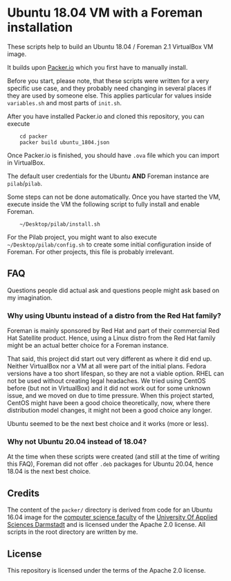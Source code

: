 # Ubuntu 18.04 VM with a Foreman installation


These scripts help to build an Ubuntu 18.04 / Foreman 2.1 VirtualBox VM image.

It builds upon [Packer.io](https://www.packer.io) which you first have to manually install.

Before you start, please note, that these scripts were written for a very specific use case, and they probably need changing in several places if they are used by someone else. This applies particular for values inside `variables.sh` and most parts of `init.sh`.

After you have installed Packer.io and cloned this repository, you can execute

```
    cd packer
    packer build ubuntu_1804.json
```

Once Packer.io is finished, you should have `.ova` file which you can import in VirtualBox.

The default user credentials for the Ubuntu **AND** Foreman instance are `pilab`/`pilab`.

Some steps can not be done automatically. Once you have started the VM, execute inside the VM the following script to fully install and enable Foreman.

```
    ~/Desktop/pilab/install.sh
```

For the Pilab project, you might want to also execute `~/Desktop/pilab/config.sh` to create some initial configuration inside of Foreman. For other projects, this file is probably irrelevant.



## FAQ

Questions people did actual ask and questions people might ask based on my imagination.

### Why using Ubuntu instead of a distro from the Red Hat family?

Foreman is mainly sponsored by Red Hat and part of their commercial Red Hat Satellite product. Hence, using a Linux distro from the Red Hat family might be an actual better choice for a Foreman instance.

That said, this project did start out very different as where it did end up. Neither VirtualBox nor a VM at all were part of the initial plans. Fedora versions have a too short lifespan, so they are not a viable option. RHEL can not be used without creating legal headaches. We tried using CentOS before (but not in VirtualBox) and it did not work out for some unknown issue, and we moved on due to time pressure. When this project started, CentOS might have been a good choice theoretically, now, where there distribution model changes, it might not been a good choice any longer.

Ubuntu seemed to be the next best choice and it works (more or less).


### Why not Ubuntu 20.04 instead of 18.04?

At the time when these scripts were created (and still at the time of writing this FAQ), Foreman did not offer `.deb` packages for Ubuntu 20.04, hence 18.04 is the next best choice.



## Credits

The content of the `packer/` directory is derived from code for an Ubuntu 16.04 image for the [computer science faculty](https://fbi.h-da.de) of the [University Of Applied Sciences Darmstadt](https://h-da.de) and is licensed under the Apache 2.0 license. All scripts in the root directory are written by me.


## License

This repository is licensed under the terms of the Apache 2.0 license.
